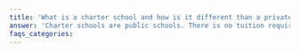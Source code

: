 ```yaml
---
title: 'What is a charter school and how is it different than a private or other public school?'
answer: 'Charter schools are public schools. There is no tuition required. Charter schools are authorized and overseen by the State or a local District school board, but they have their own Board of Directors. Like other charter schools in Fort Collins, we will have a lottery for admission.'
faqs_categories: 
---
```

